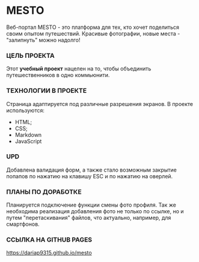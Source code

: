 # MESTO
Веб-портал MESTO - это платформа для тех, кто хочет поделиться своим опытом путешествий. Красивые фотографии, новые места - "залипнуть" можно надолго!

### ЦЕЛЬ ПРОЕКТА
Этот **учебный проект** нацелен на то, чтобы объединить путешественников в одно коммьюнити.

### ТЕХНОЛОГИИ В ПРОЕКТЕ
Страница адаптируется под различные разрешения экранов. В проекте используются:

* HTML;
* CSS;
* Markdown
* JavaScript

### UPD
Добавлена валидация форм, а также стало возможным закрытие попапов по нажатию на клавишу ESC и по нажатию на оверлей.

### ПЛАНЫ ПО ДОРАБОТКЕ
Планируется подключение функции смены фото профиля. Так же необходима реализация добавления фото не только по ссылке, но и путем "перетаскивания" файлов, что актуально, например, для смартфонов.



### ССЫЛКА НА GITHUB PAGES
https://dariap9315.github.io/mesto
